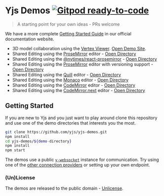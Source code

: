 
# Yjs Demos [![Gitpod ready-to-code](https://img.shields.io/badge/Gitpod-ready--to--code-blue?logo=gitpod)](https://gitpod.io/#https://github.com/yjs/yjs-demos)
> A starting point for your own ideas - PRs welcome

We have a more complete [Getting Started Guide](https://docs.yjs.dev/getting-started/a-collaborative-editor) in our official documentation website.

* 3D model collaboration using the [Vertex Viewer](https://developer.vertexvis.com/). [Open Demo Site](https://collaboration.vertexvis.io/).
* Shared Editing using the [ProseMirror](http://prosemirror.net/) editor - [Open Directory](./prosemirror/)
* Shared Editing using the [@nytimes/react-prosemirror](https://github.com/nytimes/react-prosemirror/) - [Open Directory](./react-prosemirror/)
* Shared Editing using the [ProseMirror](http://prosemirror.net/) editor with
  versioning support - [Open Directory](./prosemirror-versions/)
* Shared Editing using the [Quill](https://quilljs.com/) editor - [Open Directory](./quill/)
* Shared Editing using the [Monaco](https://microsoft.github.io/monaco-editor/)
  editor - [Open Directory](./monaco/)
* Shared Editing using the [CodeMirror](https://codemirror.net/)
  editor - [Open Directory](./codemirror/)
* Shared Editing using the [CodeMirror.next](https://codemirror.net/6/)
  editor - [Open Directory](./codemirror.next/)

## Getting Started

If you are new to Yjs and you just want to play around clone this repository and
use one of the demo directories that interests you the most.

```sh
git clone https://github.com/yjs/yjs-demos.git
npm install
cd yjs-demos/${demo-directory}
npm install
npm start
```

The demos use a public [`y-websocket`](https://github.com/yjs/y-websocket)
instance for communication. Try using one of the [other connection providers](https://docs.yjs.dev/ecosystem/connection-provider) or setting up
your own endpoint.

### (Un)License

The demos are released to the public domain - [Unlicense](./LICENSE).
